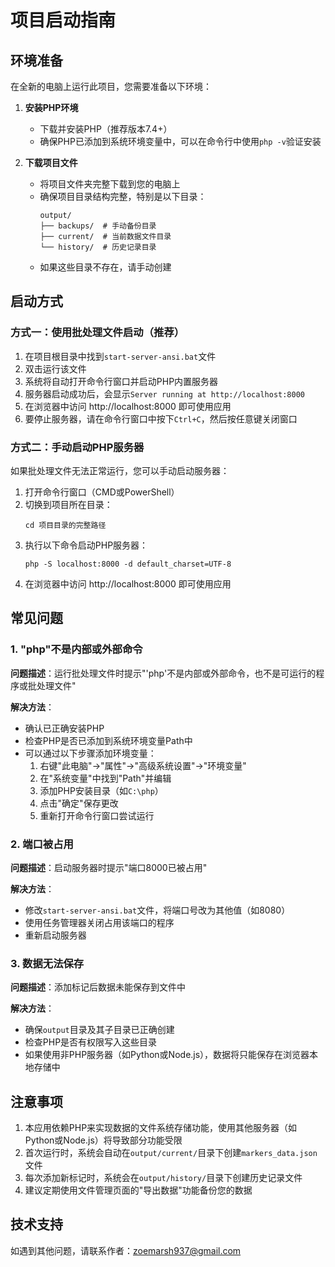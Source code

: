 # 项目启动指南

## 环境准备

在全新的电脑上运行此项目，您需要准备以下环境：

1. **安装PHP环境**
   - 下载并安装PHP（推荐版本7.4+）
   - 确保PHP已添加到系统环境变量中，可以在命令行中使用`php -v`验证安装

2. **下载项目文件**
   - 将项目文件夹完整下载到您的电脑上
   - 确保项目目录结构完整，特别是以下目录：
     ```
     output/
     ├── backups/  # 手动备份目录
     ├── current/  # 当前数据文件目录
     └── history/  # 历史记录目录
     ```
   - 如果这些目录不存在，请手动创建

## 启动方式

### 方式一：使用批处理文件启动（推荐）

1. 在项目根目录中找到`start-server-ansi.bat`文件
2. 双击运行该文件
3. 系统将自动打开命令行窗口并启动PHP内置服务器
4. 服务器启动成功后，会显示`Server running at http://localhost:8000`
5. 在浏览器中访问 http://localhost:8000 即可使用应用
6. 要停止服务器，请在命令行窗口中按下`Ctrl+C`，然后按任意键关闭窗口

### 方式二：手动启动PHP服务器

如果批处理文件无法正常运行，您可以手动启动服务器：

1. 打开命令行窗口（CMD或PowerShell）
2. 切换到项目所在目录：
   ```
   cd 项目目录的完整路径
   ```
3. 执行以下命令启动PHP服务器：
   ```
   php -S localhost:8000 -d default_charset=UTF-8
   ```
4. 在浏览器中访问 http://localhost:8000 即可使用应用

## 常见问题

### 1. "php"不是内部或外部命令

**问题描述**：运行批处理文件时提示"'php'不是内部或外部命令，也不是可运行的程序或批处理文件"

**解决方法**：
- 确认已正确安装PHP
- 检查PHP是否已添加到系统环境变量Path中
- 可以通过以下步骤添加环境变量：
  1. 右键"此电脑"→"属性"→"高级系统设置"→"环境变量"
  2. 在"系统变量"中找到"Path"并编辑
  3. 添加PHP安装目录（如`C:\php`）
  4. 点击"确定"保存更改
  5. 重新打开命令行窗口尝试运行

### 2. 端口被占用

**问题描述**：启动服务器时提示"端口8000已被占用"

**解决方法**：
- 修改`start-server-ansi.bat`文件，将端口号改为其他值（如8080）
- 使用任务管理器关闭占用该端口的程序
- 重新启动服务器

### 3. 数据无法保存

**问题描述**：添加标记后数据未能保存到文件中

**解决方法**：
- 确保`output`目录及其子目录已正确创建
- 检查PHP是否有权限写入这些目录
- 如果使用非PHP服务器（如Python或Node.js），数据将只能保存在浏览器本地存储中

## 注意事项

1. 本应用依赖PHP来实现数据的文件系统存储功能，使用其他服务器（如Python或Node.js）将导致部分功能受限
2. 首次运行时，系统会自动在`output/current/`目录下创建`markers_data.json`文件
3. 每次添加新标记时，系统会在`output/history/`目录下创建历史记录文件
4. 建议定期使用文件管理页面的"导出数据"功能备份您的数据

## 技术支持

如遇到其他问题，请联系作者：zoemarsh937@gmail.com 